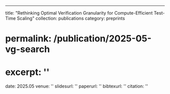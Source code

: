 ---
title: "Rethinking Optimal Verification Granularity for Compute-Efficient Test-Time Scaling"
collection: publications
category: preprints
# permalink: /publication/2025-05-vg-search
# excerpt: ''
date: 2025.05
venue: ''
slidesurl: ''
paperurl: ''
bibtexurl: ''
citation: ''
<!-- ---
The contents above will be part of a list of publications, if the user clicks the link for the publication than the contents of section will be rendered as a full page, allowing you to provide more information about the paper for the reader. When publications are displayed as a single page, the contents of the above "citation" field will automatically be included below this section in a smaller font. -->
